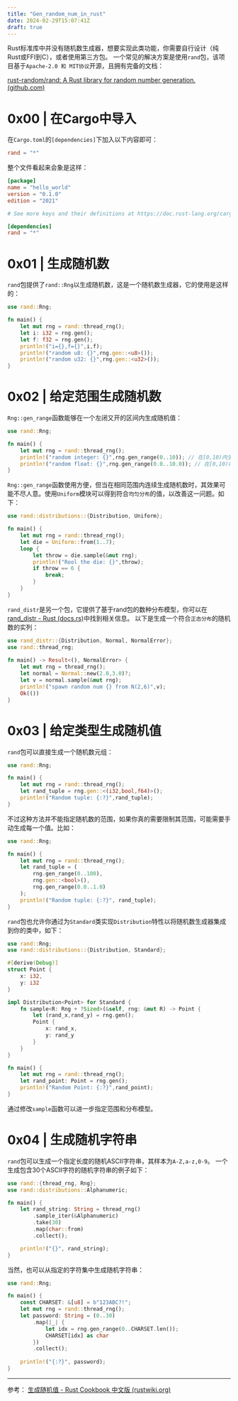 ```yaml
---
title: "Gen_random_num_in_rust"
date: 2024-02-29T15:07:41Z
draft: true
---
```


Rust标准库中并没有随机数生成器，想要实现此类功能，你需要自行设计（纯Rust或FFI到C），或者使用第三方包。
一个常见的解决方案是使用`rand`包，该项目基于`Apache-2.0 和 MIT协议`开源，且拥有完备的文档：
<!--more-->
[rust-random/rand: A Rust library for random number generation. (github.com)](https://github.com/rust-random/rand)

# 0x00 | 在Cargo中导入

在`Cargo.toml`的`[dependencies]`下加入以下内容即可：
```toml
rand = "*"
```
整个文件看起来会象是这样：
```toml
[package]
name = "hello_world"
version = "0.1.0"
edition = "2021"

# See more keys and their definitions at https://doc.rust-lang.org/cargo/reference/manifest.html

[dependencies]
rand = "*"
```

# 0x01 | 生成随机数
`rand`包提供了`rand::Rng`以生成随机数，这是一个随机数生成器，它的使用是这样的：
```rust
use rand::Rng;

fn main() {
	let mut rng = rand::thread_rng();
	let i: i32 = rng.gen();
	let f: f32 = rng.gen();
	println!("i={},f={}",i,f);
	println!("random u8: {}",rng.gen::<u8>());
	println!("random u32: {}",rng.gen::<u32>());
}
```

# 0x02 | 给定范围生成随机数
`Rng::gen_range`函数能够在一个左闭又开的区间内生成随机值：
```rust
use rand::Rng;

fn main() {
	let mut rng = rand::thread_rng();
	println!("random integer: {}",rng.gen_range(0..10)); // 在[0,10)内生成随机整数
	println!("random float: {}",rng.gen_range(0.0..10.0)); // 在[0,10)内生成随机浮点数
}
```
`Rng::gen_range`函数使用方便，但当在相同范围内连续生成随机数时，其效果可能不尽人意。使用`Uniform`模块可以得到符合`均匀分布`的值，以改善这一问题。如下：
```rust
use rand::distributions::{Distribution, Uniform};

fn main() {
	let mut rng = rand::thread_rng();
	let die = Uniform::from(1..7);
	loop {
		let throw = die.sample(&mut rng);
		println!("Rool the die: {}",throw);
		if throw == 6 {
			break;
		}
	}
}
```
`rand_distr`是另一个包，它提供了基于rand包的数种分布模型，你可以在[rand_distr - Rust (docs.rs)](https://docs.rs/rand_distr/0.4.3/rand_distr/index.html)中找到相关信息。
以下是生成一个符合`正态分布`的随机数的实列：
```rust
use rand_distr::{Distribution, Normal, NormalError};
use rand::thread_rng;
  
fn main() -> Result<(), NormalError> {
    let mut rng = thread_rng();
    let normal = Normal::new(2.0,3.0)?;
    let v = normal.sample(&mut rng);
    println!("spawn random num {} from N(2,6)",v);
    Ok(())
}
```


# 0x03 | 给定类型生成随机值
`rand`包可以直接生成一个随机数元组：
```rust
use rand::Rng;

fn main() {
	let mut rng = rand::thread_rng();
	let rand_tuple = rng.gen::<(i32,bool,f64)>();
	println!("Random tuple: {:?}",rand_tuple);
}
```
不过这种方法并不能指定随机数的范围，如果你真的需要限制其范围，可能需要手动生成每一个值。比如：
```rust
use rand::Rng;

fn main() {
    let mut rng = rand::thread_rng();
    let rand_tuple = (
        rng.gen_range(0..100),
        rng.gen::<bool>(),
        rng.gen_range(0.0..1.0)
    );
    println!("Random tuple: {:?}", rand_tuple);
}
```
`rand`包也允许你通过为`Standard`类实现`Distribution`特性以将随机数生成器集成到你的类中，如下：
```rust
use rand::Rng;
use rand::distributions::{Distribution, Standard};

#[derive(Debug)]
struct Point {
	x: i32,
	y: i32
}

impl Distribution<Point> for Standard {
	fn sample<R: Rng + ?Sized>(&self, rng: &mut R) -> Point {
		let (rand_x,rand_y) = rng.gen();
		Point {
			x: rand_x,
			y: rand_y
		}
	}
}

fn main() {
	let mut rng = rand::thread_rng();
	let rand_point: Point = rng.gen();
	println!("Random Point: {:?}",rand_point);
}
```
通过修改`sample`函数可以进一步指定范围和分布模型。

# 0x04 | 生成随机字符串
`rand`包可以生成一个指定长度的随机ASCII字符串，其样本为`A-Z,a-z,0-9`。
一个生成包含30个ASCII字符的随机字符串的例子如下：
```rust
use rand::{thread_rng, Rng};
use rand::distributions::Alphanumeric;

fn main() {
	let rand_string: String = thread_rng()
		.sample_iter(&Alphanumeric)
		.take(30)
		.map(char::from)
		.collect();

	println!("{}", rand_string);
}
```
当然，也可以从指定的字符集中生成随机字符串：
```rust
use rand::Rng;

fn main() {
    const CHARSET: &[u8] = b"123ABC?!";
    let mut rng = rand::thread_rng();
    let password: String = (0..30)
        .map(|_| {
            let idx = rng.gen_range(0..CHARSET.len());
            CHARSET[idx] as char
        })
        .collect();
        
    println!("{:?}", password);
}
```

---
参考：
[生成随机值 - Rust Cookbook 中文版 (rustwiki.org)](https://rustwiki.org/zh-CN/rust-cookbook/algorithms/randomness.html)